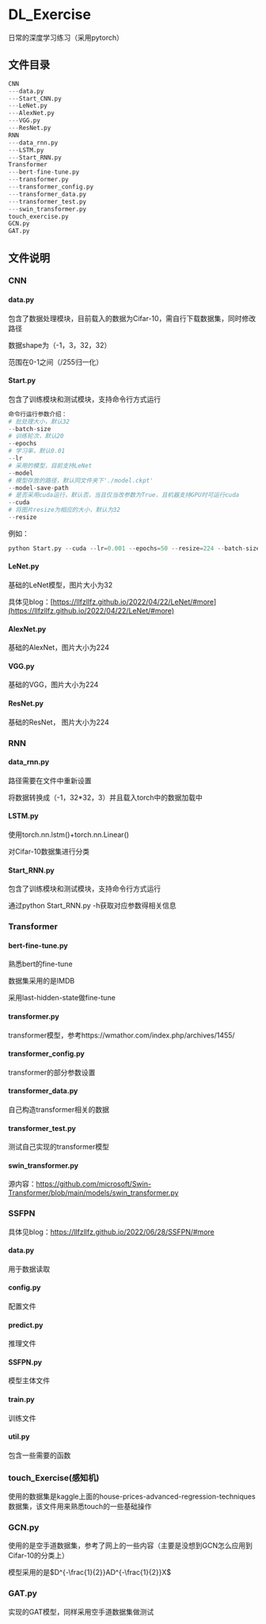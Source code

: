 # DL_Exercise
日常的深度学习练习（采用pytorch）

## 文件目录

```python
CNN
---data.py
---Start_CNN.py
---LeNet.py
---AlexNet.py
---VGG.py
---ResNet.py
RNN
---data_rnn.py
---LSTM.py
---Start_RNN.py
Transformer
---bert-fine-tune.py
---transformer.py
---transformer_config.py
---transformer_data.py
---transformer_test.py
---swin_transformer.py
touch_exercise.py
GCN.py
GAT.py
```

## 文件说明

### CNN

#### data.py

包含了数据处理模块，目前载入的数据为Cifar-10，需自行下载数据集，同时修改路径

数据shape为（-1，3，32，32）

范围在0-1之间（/255归一化）

#### Start.py

包含了训练模块和测试模块，支持命令行方式运行

```python
命令行运行参数介绍：
# 批处理大小，默认32
--batch-size
# 训练轮次，默认20
--epochs
# 学习率，默认0.01
--lr
# 采用的模型，目前支持LeNet
--model
# 模型存放的路径，默认同文件夹下'./model.ckpt'
--model-save-path
# 是否采用cuda运行，默认否，当且仅当改参数为True，且机器支持GPU时可运行cuda
--cuda
# 将图片resize为相应的大小，默认为32
--resize
```

例如：

```python
python Start.py --cuda --lr=0.001 --epochs=50 --resize=224 --batch-size=256 --model=ResNet
```



#### LeNet.py

基础的LeNet模型，图片大小为32

具体见blog：[https://llfzllfz.github.io/2022/04/22/LeNet/#more](https://llfzllfz.github.io/2022/04/22/LeNet/#more)

#### AlexNet.py

基础的AlexNet，图片大小为224

#### VGG.py

基础的VGG，图片大小为224

#### ResNet.py

基础的ResNet， 图片大小为224

### RNN

#### data_rnn.py

路径需要在文件中重新设置

将数据转换成（-1，32*32，3）并且载入torch中的数据加载中

#### LSTM.py

使用torch.nn.lstm()+torch.nn.Linear()

对Cifar-10数据集进行分类

#### Start_RNN.py

包含了训练模块和测试模块，支持命令行方式运行

通过python Start_RNN.py -h获取对应参数得相关信息

### Transformer

#### bert-fine-tune.py

熟悉bert的fine-tune

数据集采用的是IMDB

采用last-hidden-state做fine-tune

#### transformer.py

transformer模型，参考https://wmathor.com/index.php/archives/1455/

#### transformer_config.py

transformer的部分参数设置

#### transformer_data.py

自己构造transformer相关的数据

#### transformer_test.py

测试自己实现的transformer模型

#### swin_transformer.py

源内容：https://github.com/microsoft/Swin-Transformer/blob/main/models/swin_transformer.py

### SSFPN

具体见blog：https://llfzllfz.github.io/2022/06/28/SSFPN/#more

#### data.py

用于数据读取

#### config.py

配置文件

#### predict.py

推理文件

#### SSFPN.py

模型主体文件

#### train.py

训练文件

#### util.py

包含一些需要的函数

### touch_Exercise(感知机)

使用的数据集是kaggle上面的house-prices-advanced-regression-techniques数据集，该文件用来熟悉touch的一些基础操作

### GCN.py

使用的是空手道数据集，参考了网上的一些内容（主要是没想到GCN怎么应用到Cifar-10的分类上）

模型采用的是$D^{-\frac{1}{2}}AD^{-\frac{1}{2}}X$

### GAT.py

实现的GAT模型，同样采用空手道数据集做测试

